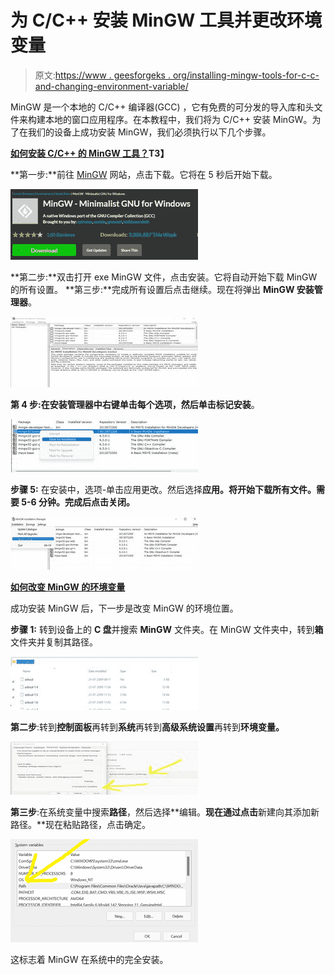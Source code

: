 # 为 C/C++ 安装 MinGW 工具并更改环境变量

> 原文:[https://www . geesforgeks . org/installing-mingw-tools-for-c-c-and-changing-environment-variable/](https://www.geeksforgeeks.org/installing-mingw-tools-for-c-c-and-changing-environment-variable/)

MinGW 是一个本地的 C/C++ 编译器(GCC) ，它有免费的可分发的导入库和头文件来构建本地的窗口应用程序。在本教程中，我们将为 C/C++ 安装 MinGW。为了在我们的设备上成功安装 MinGW，我们必须执行以下几个步骤。

**<u>如何安装 C/C++ 的 MinGW 工具？</u>T3】**

**第一步:**前往 [MinGW](https://sourceforge.net/projects/mingw/) 网站，点击下载。它将在 5 秒后开始下载。

![MinGW ](img/2efb842dc7192c062995f8de7e82c0ce.png)

**第二步:**双击打开 exe MinGW 文件，点击安装。它将自动开始下载 MinGW 的所有设置。
**第三步:**完成所有设置后点击继续。现在将弹出 **MinGW 安装管理器**。

![MinGW installation manager](img/e904bdeac86abf40c84a676f25d21b7e.png)

**第 4 步:**在安装管理器中右键单击每个选项，然后单击**标记安装**。

![Mark for installation](img/f409c636b0810d289db3fd6947a76559.png)

**步骤 5:** 在安装中，选项-单击应用更改。然后选择**应用。**将开始下载所有文件。需要 5-6 分钟。完成后点击**关闭。**

![Apply changes](img/cdea1bee426d798a94e1649ed2b13237.png)

**<u>如何改变 MinGW 的环境变量</u>**

成功安装 MinGW 后，下一步是改变 MinGW 的环境位置。

**步骤 1:** 转到设备上的 **C 盘**并搜索 **MinGW** 文件夹。在 MinGW 文件夹中，转到**箱**文件夹并复制其路径。

![Copy path](img/7fed540e7c68559f8b6267c781f31358.png)

**第二步**:转到**控制面板**再转到**系统**再转到**高级系统设置**再转到**环境变量。**

![Go to control panel](img/30e916882ad22b01a356973ba4badfed.png)

**第三步**:在系统变量中搜索**路径**，然后选择**编辑。**现在通过点击**新建向其添加新路径。**现在粘贴路径，点击确定。

![Edit path](img/6c2d4e840cf51851bfa901e4f30aa043.png)

这标志着 MinGW 在系统中的完全安装。